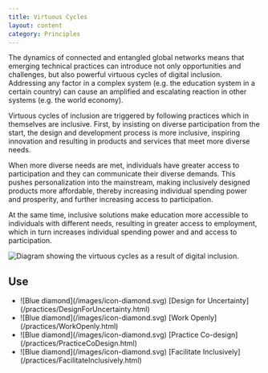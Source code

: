 ```yaml
---
title: Virtuous Cycles
layout: content
category: Principles
---
```


The dynamics of connected and entangled global networks means that emerging technical practices can introduce not only opportunities and challenges, but also powerful virtuous cycles of digital inclusion. Addressing any factor in a complex system (e.g. the education system in a certain country) can cause an amplified and escalating reaction in other systems (e.g. the world economy).

Virtuous cycles of inclusion are triggered by following practices which in themselves are inclusive. First, by insisting on diverse participation from the start, the design and development process is more inclusive, inspiring innovation and resulting in products and services that meet more diverse needs.

When more diverse needs are met, individuals have greater access to participation and they can communicate their diverse demands. This pushes personalization into the mainstream, making inclusively designed products more affordable, thereby increasing individual spending power and prosperity, and further increasing access to participation.

At the same time, inclusive solutions make education more accessible to individuals with different needs, resulting in greater access to employment, which in turn increases individual spending power and and access to participation.

![Diagram showing the virtuous cycles as a result of digital inclusion.](/images/Virtuous_cycles_of_digital_inclusion.jpg)

## Use
<ul class="idg-articleContentUse"><li>![Blue diamond](/images/icon-diamond.svg) [Design for Uncertainty](/practices/DesignForUncertainty.html)</li>
<li>![Blue diamond](/images/icon-diamond.svg) [Work Openly](/practices/WorkOpenly.html)</li>
<li>![Blue diamond](/images/icon-diamond.svg) [Practice Co-design](/practices/PracticeCoDesign.html)</li>
<li>![Blue diamond](/images/icon-diamond.svg) [Facilitate Inclusively](/practices/FacilitateInclusively.html)</li></ul>

